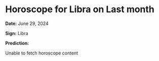 # Horoscope for Libra on Last month

**Date:** June 29, 2024

**Sign:** Libra

**Prediction:**

Unable to fetch horoscope content
